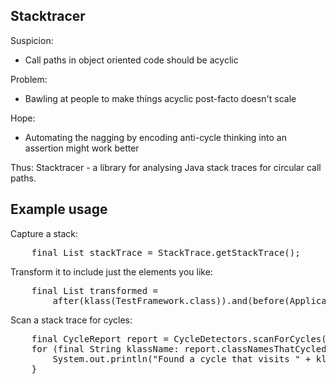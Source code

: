 ## Stacktracer

Suspicion:
* Call paths in object oriented code should be acyclic

Problem:
* Bawling at people to make things acyclic post-facto doesn't scale

Hope:
* Automating the nagging by encoding anti-cycle thinking into an assertion might work better

Thus: Stacktracer - a library for analysing Java stack traces for circular call paths.

## Example usage

Capture a stack:

<pre>
    final List<StackTraceElement> stackTrace = StackTrace.getStackTrace();
</pre>

Transform it to include just the elements you like:

<pre>
    final List<StackTraceElement> transformed = 
        after(klass(TestFramework.class)).and(before(ApplicationPublisher.class)).apply(stackTrace);
</pre>

Scan a stack trace for cycles:

<pre>
    final CycleReport report = CycleDetectors.scanForCycles(transformed);
    for (final String klassName: report.classNamesThatCycled()) {
        System.out.println("Found a cycle that visits " + klassName + " at least twice!");
    }
</pre>